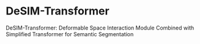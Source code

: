 # DeSIM-Transformer
DeSIM-Transformer: Deformable Space Interaction Module Combined with Simplified Transformer for Semantic Segmentation
